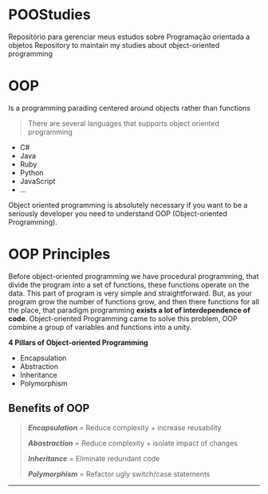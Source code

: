 # POOStudies
Repositório para gerenciar meus estudos sobre Programação orientada a objetos 
Repository to maintain my studies about object-oriented programming


# OOP

Is a programming parading centered around objects rather than functions 

> There are several languages that supports object oriented programming


- C#
- Java
- Ruby
- Python 
- JavaScript
- ...

Object oriented programming is absolutely necessary if you want to be a seriously developer you need to understand OOP (Object-oriented Programming).

# OOP Principles

Before object-oriented programming we have procedural programming, that divide the program into a set of functions, these functions operate on the data. This part of program is very simple and straightforward. But, as your program grow the number of functions grow, and then there functions for all the place, that paradigm programming __exists a lot of interdependence of code__. Object-oriented Programming came to solve this problem, OOP combine a group of variables and functions into a unity.


__4 Pillars of Object-oriented Programming__

- Encapsulation
- Abstraction
- Inheritance
- Polymorphism

## Benefits of OOP

> ***Encapsulation*** = Reduce complexity + increase reusability 
>
>***Abastraction*** = Reduce complexity + isolate impact of changes 
>
>***Inheritance*** = Eliminate redundant code
>
>***Polymorphism*** = Refactor ugly switch/case statements 
 
--------------------------------------
